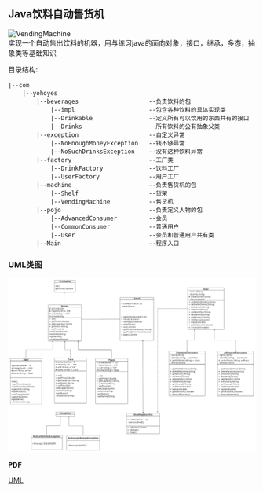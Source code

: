 ## Java饮料自动售货机  

![VendingMachine](https://socialify.git.ci/guyuedumingx/VendingMachine/image?font=Raleway&language=1&pattern=Circuit%20Board&theme=Dark)   
实现一个自动售出饮料的机器，用与练习java的面向对象，接口，继承，多态，抽象类等基础知识  

目录结构:  

```
|--com
    |--yohoyes
        |--beverages                    --负责饮料的包
            |--impl                     --包含各种饮料的具体实现类
            |--Drinkable                --定义所有可以饮用的东西共有的接口
            |--Drinks                   --所有饮料的公有抽象父类
        |--exception                    --自定义异常
            |--NoEnoughMoneyException   --钱不够异常
            |--NoSuchDrinksException    --没有这种饮料异常
        |--factory                      --工厂类
            |--DrinkFactory             --饮料工厂
            |--UserFactory              --用户工厂
        |--machine                      --负责售货机的包
            |--Shelf                    --货架
            |--VendingMachine           --售货机
        |--pojo                         --负责定义人物的包
            |--AdvancedConsumer         --会员
            |--CommonConsumer           --普通用户
            |--User                     --会员和普通用户共有类
        |--Main                         --程序入口
```

### UML类图  

![UML](./src/main/resources/UML.jpg)  

**PDF**  

[UML](./src/main/resources/UML.pdf)    
